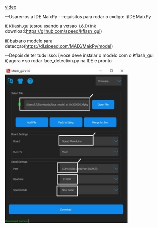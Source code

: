 
[video](https://youtube.com/shorts/elS0QMYUKI4)

--Usaremos a IDE MaixPy
--requisitos para rodar o codigo:
  i)IDE MaixPy
  
  ii)Kflash_gui(estou usando a versao 1.8.1)(link download:https://github.com/sipeed/kflash_gui)
  
  iii)baixar o modelo para detecçao(https://dl.sipeed.com/MAIX/MaixPy/model)


--Depois de ter tudo isso:
  i)voce deve instalar o modelo com o Kflash_gui
  ii)agora é so rodar face_detection.py na IDE e pronto
  
  <img src="13_3.jpg" width = '400px'>
